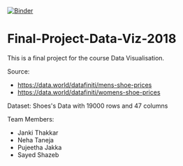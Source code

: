 [![Binder](https://mybinder.org/badge_logo.svg)](https://mybinder.org/v2/gh/ntanej3/ntanej3.github.io/tree/master/master)


# Final-Project-Data-Viz-2018
This is a final project for the course Data Visualisation.

Source:
- https://data.world/datafiniti/mens-shoe-prices
- https://data.world/datafiniti/womens-shoe-prices

Dataset: Shoes's Data with 19000 rows and 47 columns

Team Members:
- Janki Thakkar
- Neha Taneja
- Pujeetha Jakka 
- Sayed Shazeb


